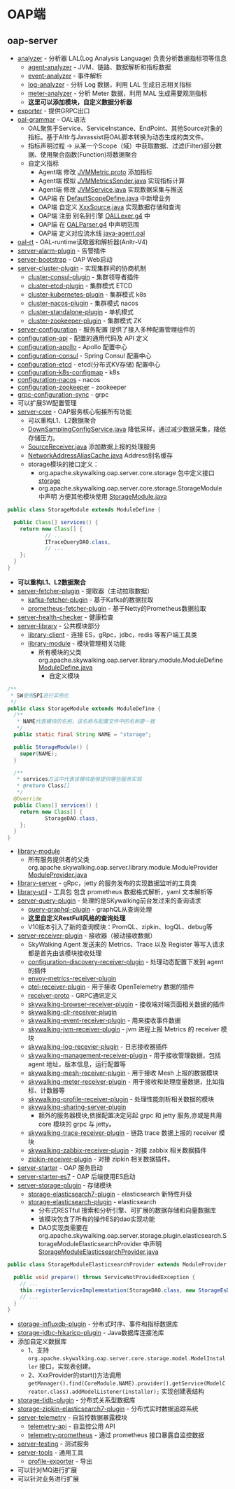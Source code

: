 # OAP端

oap-server
-
- [analyzer](analyzer) - 分析器 LAL(Log Analysis Language) 负责分析数据指标项等信息
  - [agent-analyzer](analyzer%2Fagent-analyzer) - JVM、链路、数据解析和指标数据
  - [event-analyzer](analyzer%2Fevent-analyzer) - 事件解析
  - [log-analyzer](analyzer%2Flog-analyzer) - 分析 Log 数据，利用 LAL 生成日志相关指标
  - [meter-analyzer](analyzer%2Fmeter-analyzer) - 分析 Meter 数据，利用 MAL 生成需要观测指标
  - **这里可以添加模块，自定义数据分析器**
- [exporter](exporter) - 提供GRPC出口
- [oal-grammar](oal-grammar) - OAL语法
  - OAL聚焦于Service、ServiceInstance、EndPoint、其他Source对象的指标。基于Altlr与Javassist将OAL脚本转换为动态生成的类文件。
  - 指标声明过程 -> 从某一个Scope（域）中获取数据、过滤(Filter)部分数据、使用聚合函数(Function)将数据聚合
  - 自定义指标
    - Agent端 修改 [JVMMetric.proto](..%2Fapm-protocol%2Fapm-network%2Fsrc%2Fmain%2Fproto%2Flanguage-agent%2FJVMMetric.proto) 添加指标
    - Agent端 模拟 [JVMMetricsSender.java](..%2Fapm-sniffer%2Fapm-agent-core%2Fsrc%2Fmain%2Fjava%2Forg%2Fapache%2Fskywalking%2Fapm%2Fagent%2Fcore%2Fjvm%2FJVMMetricsSender.java) 实现指标计算
    - Agent端 修改 [JVMService.java](..%2Fapm-sniffer%2Fapm-agent-core%2Fsrc%2Fmain%2Fjava%2Forg%2Fapache%2Fskywalking%2Fapm%2Fagent%2Fcore%2Fjvm%2FJVMService.java) 实现数据采集与推送
    - OAP端 在 [DefaultScopeDefine.java](server-core%2Fsrc%2Fmain%2Fjava%2Forg%2Fapache%2Fskywalking%2Foap%2Fserver%2Fcore%2Fsource%2FDefaultScopeDefine.java) 中新增业务
    - OAP端 自定义 [XxxSource.java](server-core%2Fsrc%2Fmain%2Fjava%2Forg%2Fapache%2Fskywalking%2Foap%2Fserver%2Fcore%2Fsource%2FSource.java) 实现数据存储和查询
    - OAP端 注册 别名到引擎 [OALLexer.g4](oal-grammar%2Fsrc%2Fmain%2Fantlr4%2Forg%2Fapache%2Fskywalking%2Foal%2Frt%2Fgrammar%2FOALLexer.g4) 中
    - OAP端 在 [OALParser.g4](oal-grammar%2Fsrc%2Fmain%2Fantlr4%2Forg%2Fapache%2Fskywalking%2Foal%2Frt%2Fgrammar%2FOALParser.g4) 中声明范围
    - OAP端 定义对应流水线 [java-agent.oal](server-bootstrap%2Fsrc%2Fmain%2Fresources%2Foal%2Fjava-agent.oal)
- [oal-rt](oal-rt) - OAL-runtime读取器和解析器(Anltr-V4)
- [server-alarm-plugin](server-alarm-plugin) - 告警插件
- [server-bootstrap](server-bootstrap) - OAP Web启动
- [server-cluster-plugin](server-cluster-plugin) - 实现集群间的协商机制
  - [cluster-consul-plugin](server-cluster-plugin%2Fcluster-consul-plugin) - 集群领导者插件
  - [cluster-etcd-plugin](server-cluster-plugin%2Fcluster-etcd-plugin) - 集群模式 ETCD
  - [cluster-kubernetes-plugin](server-cluster-plugin%2Fcluster-kubernetes-plugin) - 集群模式 k8s
  - [cluster-nacos-plugin](server-cluster-plugin%2Fcluster-nacos-plugin) - 集群模式 nacos
  - [cluster-standalone-plugin](server-cluster-plugin%2Fcluster-standalone-plugin) - 单机模式
  - [cluster-zookeeper-plugin](server-cluster-plugin%2Fcluster-zookeeper-plugin) - 集群模式 ZK
-  [server-configuration](server-configuration) - 服务配置 提供了接入多种配置管理组件的
- [configuration-api](server-configuration%2Fconfiguration-api) - 配置的通用代码及 API 定义
- [configuration-apollo](server-configuration%2Fconfiguration-apollo) - Apollo 配置中心
- [configuration-consul](server-configuration%2Fconfiguration-consul) - Spring Consul 配置中心
- [configuration-etcd](server-configuration%2Fconfiguration-etcd) - etcd(分布式KV存储) 配置中心
- [configuration-k8s-configmap](server-configuration%2Fconfiguration-k8s-configmap) - k8s
- [configuration-nacos](server-configuration%2Fconfiguration-nacos) - nacos
- [configuration-zookeeper](server-configuration%2Fconfiguration-zookeeper) - zookeeper
- [grpc-configuration-sync](server-configuration%2Fgrpc-configuration-sync) - grpc
- 可以扩展SW配置管理
- [server-core](server-core) - OAP服务核心衔接所有功能
  - 可以重构L1、L2数据聚合
  - [DownSamplingConfigService.java](server-core%2Fsrc%2Fmain%2Fjava%2Forg%2Fapache%2Fskywalking%2Foap%2Fserver%2Fcore%2Fconfig%2FDownSamplingConfigService.java) 降低采样，通过减少数据采集，降低存储压力。
  - [SourceReceiver.java](server-core%2Fsrc%2Fmain%2Fjava%2Forg%2Fapache%2Fskywalking%2Foap%2Fserver%2Fcore%2Fsource%2FSourceReceiver.java) 添加数据上报的处理服务
  - [NetworkAddressAliasCache.java](server-core%2Fsrc%2Fmain%2Fjava%2Forg%2Fapache%2Fskywalking%2Foap%2Fserver%2Fcore%2Fcache%2FNetworkAddressAliasCache.java) Address别名缓存
  - storage模块的接口定义：
    - org.apache.skywalking.oap.server.core.storage 包中定义接口 [storage](server-core%2Fsrc%2Fmain%2Fjava%2Forg%2Fapache%2Fskywalking%2Foap%2Fserver%2Fcore%2Fstorage)
    - org.apache.skywalking.oap.server.core.storage.StorageModule 中声明 方便其他模块使用 [StorageModule.java](server-core%2Fsrc%2Fmain%2Fjava%2Forg%2Fapache%2Fskywalking%2Foap%2Fserver%2Fcore%2Fstorage%2FStorageModule.java)
```java
public class StorageModule extends ModuleDefine {

  public Class[] services() {
    return new Class[] {
            // ...
            ITraceQueryDAO.class,
            // ...
    };
  }
}
```
- **可以重构L1、L2数据聚合**
- [server-fetcher-plugin](server-fetcher-plugin) - 提取器（主动拉取数据）
  - [kafka-fetcher-plugin](server-fetcher-plugin%2Fkafka-fetcher-plugin) - 基于Kafka的数据拉取
  - [prometheus-fetcher-plugin](server-fetcher-plugin%2Fprometheus-fetcher-plugin) - 基于Netty的Prometheus数据拉取
- [server-health-checker](server-health-checker) - 健康检查
- [server-library](server-library) - 公共模块部分
  - [library-client](server-library%2Flibrary-client) - 连接 ES，gRpc，jdbc，redis 等客户端工具类
  - [library-module](server-library%2Flibrary-module) - 模块管理相关功能
    - 所有模块的父类 org.apache.skywalking.oap.server.library.module.ModuleDefine [ModuleDefine.java](server-library%2Flibrary-module%2Fsrc%2Fmain%2Fjava%2Forg%2Fapache%2Fskywalking%2Foap%2Fserver%2Flibrary%2Fmodule%2FModuleDefine.java)
      - 自定义模块
```java
/**
 * SW使用SPI进行实例化
 */
public class StorageModule extends ModuleDefine {
  /**
   * NAME代表模块的名称，该名称与配置文件中的名称要一致
   */
  public static final String NAME = "storage";

  public StorageModule() {
    super(NAME);
  }

  /**
   * services方法中代表该模块能够提供哪些服务实现
   * @return Class[]
   */
  @Override
  public Class[] services() {
    return new Class[] {
            StorageDAO.class,
    };
  }
}
```

- [library-module](server-library%2Flibrary-module)
  - 所有服务提供者的父类 org.apache.skywalking.oap.server.library.module.ModuleProvider [ModuleProvider.java](server-library%2Flibrary-module%2Fsrc%2Fmain%2Fjava%2Forg%2Fapache%2Fskywalking%2Foap%2Fserver%2Flibrary%2Fmodule%2FModuleProvider.java)
- [library-server](server-library%2Flibrary-server) - gRpc，jetty 的服务发布的实现数据监听的工具类
- [library-util](server-library%2Flibrary-util) - 工具包 包含 prometheus 数据格式解析，yaml 文本解析等
- [server-query-plugin](server-query-plugin) - 处理的是SKywalking前台发过来的查询请求
  - [query-graphql-plugin](server-query-plugin%2Fquery-graphql-plugin) - graphQL从查询处理
  - **这里自定义RestFull风格的查询处理**
  - V10版本引入了新的查询模块：PromQL、zipkin、logQL、debug等
- [server-receiver-plugin](server-receiver-plugin) - 接收器（被动接收数据）
  - SkyWalking Agent 发送来的 Metrics、Trace 以及 Register 等写入请求都是首先由该模块接收处理
  - [configuration-discovery-receiver-plugin](server-receiver-plugin%2Fconfiguration-discovery-receiver-plugin) - 处理动态配置下发到 agent 的插件
  - [envoy-metrics-receiver-plugin](server-receiver-plugin%2Fenvoy-metrics-receiver-plugin)
  - [otel-receiver-plugin](server-receiver-plugin%2Fotel-receiver-plugin) - 用于接收 OpenTelemetry 数据的插件
  - [receiver-proto](server-receiver-plugin%2Freceiver-proto) - GRPC通讯定义
  - [skywalking-browser-receiver-plugin](server-receiver-plugin%2Fskywalking-browser-receiver-plugin) - 接收端对端页面相关数据的插件
  - [skywalking-clr-receiver-plugin](server-receiver-plugin%2Fskywalking-clr-receiver-plugin)
  - [skywalking-event-receiver-plugin](server-receiver-plugin%2Fskywalking-event-receiver-plugin) - 用来接收事件数据
  - [skywalking-jvm-receiver-plugin](server-receiver-plugin%2Fskywalking-jvm-receiver-plugin) - jvm 进程上报 Metrics 的 receiver 模块
  - [skywalking-log-recevier-plugin](server-receiver-plugin%2Fskywalking-log-recevier-plugin) - 日志接收器插件
  - [skywalking-management-receiver-plugin](server-receiver-plugin%2Fskywalking-management-receiver-plugin) - 用于接收管理数据，包括 agent 地址，版本信息，运行配置等
  - [skywalking-mesh-receiver-plugin](server-receiver-plugin%2Fskywalking-mesh-receiver-plugin) - 用于接收 Mesh 上报的数据模块
  - [skywalking-meter-receiver-plugin](server-receiver-plugin%2Fskywalking-meter-receiver-plugin) - 用于接收和处理度量数据，比如指标、计数器等
  - [skywalking-profile-receiver-plugin](server-receiver-plugin%2Fskywalking-profile-receiver-plugin) - 处理性能剖析相关数据的模块
  - [skywalking-sharing-server-plugin](server-receiver-plugin%2Fskywalking-sharing-server-plugin)
    - 额外的服务器模块,依据配置决定另起 grpc 和 jetty 服务,亦或是共用 core 模块的 grpc 与 jetty。
  - [skywalking-trace-receiver-plugin](server-receiver-plugin%2Fskywalking-trace-receiver-plugin) - 链路 trace 数据上报的 receiver 模块
  - [skywalking-zabbix-receiver-plugin](server-receiver-plugin%2Fskywalking-zabbix-receiver-plugin) - 对接 zabbix 相关数据插件
  - [zipkin-receiver-plugin](server-receiver-plugin%2Fzipkin-receiver-plugin) - 对接 zipkin 相关数据插件。
- [server-starter](server-starter) - OAP 服务启动
- [server-starter-es7](server-starter-es7) - OAP 后端使用ES启动
- [server-storage-plugin](server-storage-plugin) - 存储模块
  - [storage-elasticsearch7-plugin](server-storage-plugin%2Fstorage-elasticsearch7-plugin) - elasticsearch 新特性升级
  - [storage-elasticsearch-plugin](server-storage-plugin%2Fstorage-elasticsearch-plugin) - elasticsearch
    - 分布式RESTful 搜索和分析引擎、可扩展的数据存储和向量数据库
    - 该模块包含了所有的操作ES的dao实现功能
    - DAO实现类需要在 org.apache.skywalking.oap.server.storage.plugin.elasticsearch.StorageModuleElasticsearchProvider 中声明 [StorageModuleElasticsearchProvider.java](server-storage-plugin%2Fstorage-elasticsearch-plugin%2Fsrc%2Fmain%2Fjava%2Forg%2Fapache%2Fskywalking%2Foap%2Fserver%2Fstorage%2Fplugin%2Felasticsearch%2FStorageModuleElasticsearchProvider.java)
```java
public class StorageModuleElasticsearchProvider extends ModuleProvider {

  public void prepare() throws ServiceNotProvidedException {
    // ...
    this.registerServiceImplementation(StorageDAO.class, new StorageEsDAO(elasticSearchClient));
    // ...
  }
}
```
- [storage-influxdb-plugin](server-storage-plugin%2Fstorage-influxdb-plugin) - 分布式时序、事件和指标数据库
- [storage-jdbc-hikaricp-plugin](server-storage-plugin%2Fstorage-jdbc-hikaricp-plugin) - Java数据库连接池库
- 添加自定义数据库
  - 1、支持 ```org.apache.skywalking.oap.server.core.storage.model.ModelInstaller``` 接口，实现表创建。
  - 2、XxxProvider的start()方法调用 ```getManager().find(CoreModule.NAME).provider().getService(ModelCreator.class).addModelListener(installer);``` 实现创建表结构
- [storage-tidb-plugin](server-storage-plugin%2Fstorage-tidb-plugin) - 分布式关系型数据库
- [storage-zipkin-elasticsearch7-plugin](server-storage-plugin%2Fstorage-zipkin-elasticsearch7-plugin) - 分布式实时数据追踪系统
- [server-telemetry](server-telemetry) - 自监控数据暴露模块
  - [telemetry-api](server-telemetry%2Ftelemetry-api) - 自监控公用 API
  - [telemetry-prometheus](server-telemetry%2Ftelemetry-prometheus) - 通过 prometheus 接口暴露自监控数据
- [server-testing](server-testing) - 测试服务
- [server-tools](server-tools) - 通用工具
  - [profile-exporter](server-tools%2Fprofile-exporter) - 导出
- 可以针对MQ进行扩展
- 可以针对业务进行扩展